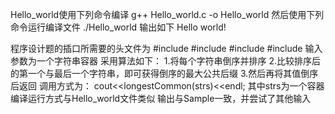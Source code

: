Hello_world使用下列命令编译
g++ Hello_world.c -o Hello_world
然后使用下列命令运行编译文件
./Hello_world
输出如下
Hello world!


程序设计题的插口所需要的头文件为
#include<iostream>
#include<vector>
#include<string>
#include<algorithm>
输入参数为一个字符串容器
采用算法如下：
1.将每个字符串倒序并排序
2.比较排序后的第一个与最后一个字符串，即可获得倒序的最大公共后缀
3.然后再将其值倒序后返回
调用方式为：
cout<<longestCommon(strs)<<endl;
其中strs为一个容器
编译运行方式与Hello_world文件类似
输出与Sample一致，并尝试了其他输入
